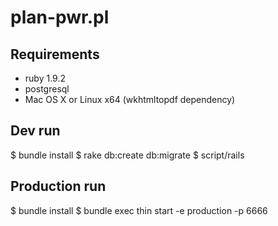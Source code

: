 # plan-pwr.pl

## Requirements
- ruby 1.9.2
- postgresql
- Mac OS X or Linux x64 (wkhtmltopdf dependency)

## Dev run
$ bundle install
$ rake db:create db:migrate
$ script/rails


## Production run
$ bundle install
$ bundle exec thin start -e production -p 6666
